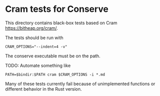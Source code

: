 # Cram tests for Conserve

This directory contains black-box tests based on Cram <https://bitheap.org/cram/>.

The tests should be run with

    CRAM_OPTIONS="--indent=4 -v"

The conserve executable must be on the path.

TODO: Automate something like

    PATH=$bindir:$PATH cram $CRAM_OPTIONS -i *.md

Many of these tests currently fail because of unimplemented functions or
different behavior in the Rust version.
